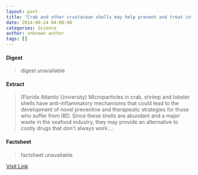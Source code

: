 ```yaml
---
layout: post
title: "Crab and other crustacean shells may help prevent and treat inflammatory disease"
date: 2014-06-24 04:00:00
categories: Science
author: unknown author
tags: []
---
```



#### Digest
>digest unavailable

#### Extract
>(Florida Atlantic University) Microparticles in crab, shrimp and lobster shells have anti-inflammatory mechanisims that could lead to the development of novel preventive and therapeutic strategies for those who suffer from IBD. Since these shells are abundant and a major waste in the seafood industry, they may provide an alternative to costly drugs that don't always work....

#### Factsheet
>factsheet unavailable

[Visit Link](http://www.eurekalert.org/pub_releases/2014-06/fau-cao062314.php)


